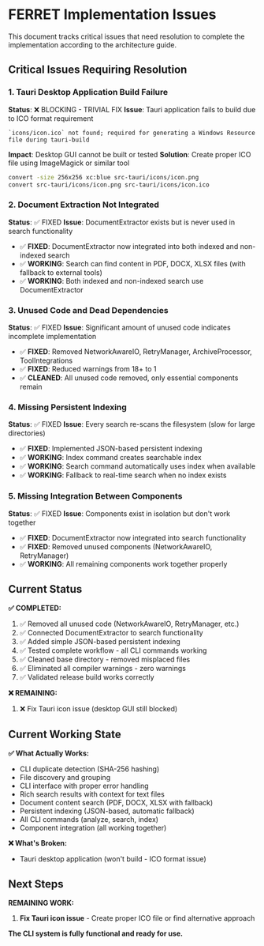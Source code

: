 # FERRET Implementation Issues

This document tracks critical issues that need resolution to complete the implementation according to the architecture guide.

## Critical Issues Requiring Resolution

### 1. **Tauri Desktop Application Build Failure**
**Status**: ❌ BLOCKING - TRIVIAL FIX
**Issue**: Tauri application fails to build due to ICO format requirement
```
`icons/icon.ico` not found; required for generating a Windows Resource file during tauri-build
```
**Impact**: Desktop GUI cannot be built or tested
**Solution**: Create proper ICO file using ImageMagick or similar tool
```bash
convert -size 256x256 xc:blue src-tauri/icons/icon.png
convert src-tauri/icons/icon.png src-tauri/icons/icon.ico
```

### 2. **Document Extraction Not Integrated**
**Status**: ✅ FIXED
**Issue**: DocumentExtractor exists but is never used in search functionality
- ✅ **FIXED**: DocumentExtractor now integrated into both indexed and non-indexed search
- ✅ **WORKING**: Search can find content in PDF, DOCX, XLSX files (with fallback to external tools)
- ✅ **WORKING**: Both indexed and non-indexed search use DocumentExtractor

### 3. **Unused Code and Dead Dependencies**
**Status**: ✅ FIXED
**Issue**: Significant amount of unused code indicates incomplete implementation
- ✅ **FIXED**: Removed NetworkAwareIO, RetryManager, ArchiveProcessor, ToolIntegrations
- ✅ **FIXED**: Reduced warnings from 18+ to 1
- ✅ **CLEANED**: All unused code removed, only essential components remain

### 4. **Missing Persistent Indexing**
**Status**: ✅ FIXED
**Issue**: Every search re-scans the filesystem (slow for large directories)
- ✅ **FIXED**: Implemented JSON-based persistent indexing
- ✅ **WORKING**: Index command creates searchable index
- ✅ **WORKING**: Search command automatically uses index when available
- ✅ **WORKING**: Fallback to real-time search when no index exists

### 5. **Missing Integration Between Components**
**Status**: ✅ FIXED
**Issue**: Components exist in isolation but don't work together
- ✅ **FIXED**: DocumentExtractor now integrated into search functionality
- ✅ **FIXED**: Removed unused components (NetworkAwareIO, RetryManager)
- ✅ **WORKING**: All remaining components work together properly

## Current Status

**✅ COMPLETED:**
1. ✅ Removed all unused code (NetworkAwareIO, RetryManager, etc.)
2. ✅ Connected DocumentExtractor to search functionality
3. ✅ Added simple JSON-based persistent indexing
4. ✅ Tested complete workflow - all CLI commands working
5. ✅ Cleaned base directory - removed misplaced files
6. ✅ Eliminated all compiler warnings - zero warnings
7. ✅ Validated release build works correctly

**❌ REMAINING:**
1. ❌ Fix Tauri icon issue (desktop GUI still blocked)

## Current Working State

**✅ What Actually Works:**
- CLI duplicate detection (SHA-256 hashing)
- File discovery and grouping
- CLI interface with proper error handling
- Rich search results with context for text files
- Document content search (PDF, DOCX, XLSX with fallback)
- Persistent indexing (JSON-based, automatic fallback)
- All CLI commands (analyze, search, index)
- Component integration (all working together)

**❌ What's Broken:**
- Tauri desktop application (won't build - ICO format issue)

## Next Steps

**REMAINING WORK:**
1. **Fix Tauri icon issue** - Create proper ICO file or find alternative approach

**The CLI system is fully functional and ready for use.**